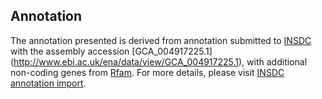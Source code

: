 
Annotation
----------

The annotation presented is derived from annotation submitted to
[INSDC](http://www.insdc.org) with the assembly accession [GCA\_004917225.1]
(http://www.ebi.ac.uk/ena/data/view/GCA_004917225.1),
with additional non-coding genes from
[Rfam](http://rfam.xfam.org/). For more details, please visit [INSDC
annotation import](http://ensemblgenomes.org/info/data/insdc_annotation).
